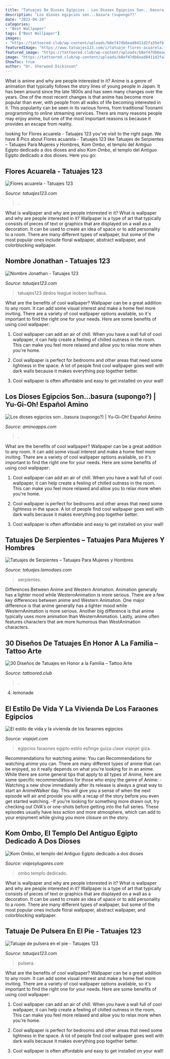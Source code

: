 ```yaml
---
title: "Tatuajes De Dioses Egipcios - Los Dioses Egipcios Son...basura (supongo?)"
description: "Los dioses egipcios son...basura (supongo?)"
date: "2022-04-24"
categories:
- "Best Wallpaper"
tags: ["Best Wallpaper"]
images:
- "https://tattoored.club/wp-content/uploads/b8ef47db6ead8411d2fa35efbfc34356.jpg"
featuredImage: "https://www.tatuajes123.com/i/tatuaje-flores-acuarela.jpg"
featured_image: "https://tattoored.club/wp-content/uploads/b8ef47db6ead8411d2fa35efbfc34356.jpg"
image: "https://tattoored.club/wp-content/uploads/b8ef47db6ead8411d2fa35efbfc34356.jpg"
ShowToc: true
author: "Dr. Sherwood Dickinson"
---
```



What is anime and why are people interested in it?
Anime is a genre of animation that typically follows the story lines of young people in Japan. It has been around since the late 1800s and has seen many changes over the years. One of the most recent changes is that anime has become more popular than ever, with people from all walks of life becoming interested in it. This popularity can be seen in its various forms, from traditional Toonami programming to online streaming services. There are many reasons people may enjoy anime, but one of the most important reasons is because it provides an escape from reality.

	

		
looking for Flores acuarela - Tatuajes 123 you've visit to the right page. We have 8 Pics about Flores acuarela - Tatuajes 123 like Tatuajes de Serpientes – Tatuajes Para Mujeres y Hombres, Kom Ombo, el templo del Antiguo Egipto dedicado a dos dioses and also Kom Ombo, el templo del Antiguo Egipto dedicado a dos dioses. Here you go:
		
    
## Flores Acuarela - Tatuajes 123

<img loading=lazy src="https://www.tatuajes123.com/i/tatuaje-flores-acuarela.jpg" onerror="this.onerror=null;this.src='https://tse2.mm.bing.net/th?id=OIP.TYBAwhUqFMT5IVazD7dljQHaR6&amp;pid=15.1';" alt="Flores acuarela - Tatuajes 123">

_Source: tatuajes123.com_

>. 

	

What is wallpaper and why are people interested in it?
What is wallpaper and why are people interested in it?
Wallpaper is a type of art that typically consists of pieces of text or graphics that are displayed on a wall as a decoration. It can be used to create an idea of space or to add personality to a room. There are many different types of wallpaper, but some of the most popular ones include floral wallpaper, abstract wallpaper, and colorblocking wallpaper.

    
## Nombre Jonathan - Tatuajes 123

<img loading=lazy src="https://www.tatuajes123.com/i/nombre-jonathan.jpg" onerror="this.onerror=null;this.src='https://tse2.mm.bing.net/th?id=OIP.lsK_PDQv3vNHJ_VZRdeifwHaJ4&amp;pid=15.1';" alt="Nombre Jonathan - Tatuajes 123">

_Source: tatuajes123.com_

>tatuajes123 dedos league leoben laufhaus. 

	

What are the benefits of cool wallpaper?
Wallpaper can be a great addition to any room. It can add some visual interest and make a home feel more inviting. There are a variety of cool wallpaper options available, so it's important to find the right one for your needs. Here are some benefits of using cool wallpaper: 
1. Cool wallpaper can add an air of chill. When you have a wall full of cool wallpaper, it can help create a feeling of chilled outness in the room. This can make you feel more relaxed and allow you to relax more when you're home. 

2. Cool wallpaper is perfect for bedrooms and other areas that need some lightness in the space. A lot of people find cool wallpaper goes well with dark walls because it makes everything pop together better. 

3. Cool wallpaper is often affordable and easy to get installed on your wall!

    
## Los Dioses Egipcios Son...basura (supongo?) | Yu-Gi-Oh! Español Amino

<img loading=lazy src="http://pm1.narvii.com/6831/2145228772cad336de4f5403f071c694ac7612edv2_00.jpg" onerror="this.onerror=null;this.src='https://tse3.mm.bing.net/th?id=OIP.3InRoXCct49HUiTApSOF7gAAAA&amp;pid=15.1';" alt="Los dioses egipcios son...basura (supongo?) | Yu-Gi-Oh! Español Amino">

_Source: aminoapps.com_

>. 

	

What are the benefits of cool wallpaper?
Wallpaper can be a great addition to any room. It can add some visual interest and make a home feel more inviting. There are a variety of cool wallpaper options available, so it's important to find the right one for your needs. Here are some benefits of using cool wallpaper: 
1. Cool wallpaper can add an air of chill. When you have a wall full of cool wallpaper, it can help create a feeling of chilled outness in the room. This can make you feel more relaxed and allow you to relax more when you're home. 

2. Cool wallpaper is perfect for bedrooms and other areas that need some lightness in the space. A lot of people find cool wallpaper goes well with dark walls because it makes everything pop together better. 

3. Cool wallpaper is often affordable and easy to get installed on your wall!

    
## Tatuajes De Serpientes – Tatuajes Para Mujeres Y Hombres

<img loading=lazy src="https://tatuajes.lamodaes.com/wp-content/uploads/2017/02/tatuajes-de-serpientes-4.jpg" onerror="this.onerror=null;this.src='https://tse1.mm.bing.net/th?id=OIP.ACyNOISVIryXsSVkC9HIqgHaJ4&amp;pid=15.1';" alt="Tatuajes de Serpientes – Tatuajes Para Mujeres y Hombres">

_Source: tatuajes.lamodaes.com_

>serpientes. 

	

Differences Between Anime and Western Animation: Animation generally has a lighter mood while WesternAnimation is more serious.
There are a few key differences between anime and Western Animation. One major difference is that anime generally has a lighter mood while WesternAnimation is more serious. Another big difference is that anime typically uses more animation than WesternAnimation. Lastly, anime often features characters that are more humorous than WestAnimation characters.

    
## 30 Diseños De Tatuajes En Honor A La Familia – Tattoo Arte

<img loading=lazy src="https://tattoored.club/wp-content/uploads/b8ef47db6ead8411d2fa35efbfc34356.jpg" onerror="this.onerror=null;this.src='https://tse2.mm.bing.net/th?id=OIP.AIjHODJs7D3SoWRGAZJkFQHaJQ&amp;pid=15.1';" alt="30 Diseños de Tatuajes en Honor a la Familia – Tattoo Arte">

_Source: tattoored.club_

>. 

	

4. lemonade 

    
## El Estilo De Vida Y La Vivienda De Los Faraones Egipcios

<img loading=lazy src="https://www.viajejet.com/wp-content/viajes/El-estilo-de-vida-y-la-vivienda-de-los-faraones-egipcios.jpg" onerror="this.onerror=null;this.src='https://tse4.mm.bing.net/th?id=OIP.nC9JYoigFzUafpedOiz5EAHaEK&amp;pid=15.1';" alt="El estilo de vida y la vivienda de los faraones egipcios">

_Source: viajejet.com_

>egipcios faraones egipto estilo esfinge guiza clase viajejet giza. 

	

Recommendations for watching anime: You can
Recommendations for watching anime you can. There are many different types of anime that can be enjoyed, so it really depends on what you're looking for in an anime. While there are some general tips that apply to all types of Anime, here are some specific recommendations for those who enjoy the genre of Anime: 
-Watching a new show immediately after its release is always a great way to start an AnimeWalker day. This will give you a sense of when the next episode will air and provide you with a recap of the story before you even get started watching. 
-If you're looking for something more drawn out, try checking out OVA's or one-shots before getting into the full series. These episodes usually have less action and more atmosphere, which can add to your enjoyment while giving you more closure on the story.

    
## Kom Ombo, El Templo Del Antiguo Egipto Dedicado A Dos Dioses

<img loading=lazy src="http://www.viajesylugares.com/images/showid/3141165" onerror="this.onerror=null;this.src='https://tse2.mm.bing.net/th?id=OIP.1ESosH5FK1kNkJZNjzNFKAHaE8&amp;pid=15.1';" alt="Kom Ombo, el templo del Antiguo Egipto dedicado a dos dioses">

_Source: viajesylugares.com_

>ombo templo dedicado. 

	

What is wallpaper and why are people interested in it?
What is wallpaper and why are people interested in it?
Wallpaper is a type of art that typically consists of pieces of text or graphics that are displayed on a wall as a decoration. It can be used to create an idea of space or to add personality to a room. There are many different types of wallpaper, but some of the most popular ones include floral wallpaper, abstract wallpaper, and colorblocking wallpaper.

    
## Tatuaje De Pulsera En El Pie - Tatuajes 123

<img loading=lazy src="https://www.tatuajes123.com/i/pulsera-tatuada-en-el-pie.jpg" onerror="this.onerror=null;this.src='https://tse2.mm.bing.net/th?id=OIP.ENrqZmRUyxdytuhetkYwuAHaLH&amp;pid=15.1';" alt="Tatuaje de pulsera en el pie - Tatuajes 123">

_Source: tatuajes123.com_

>pulsera. 

	

What are the benefits of cool wallpaper?
Wallpaper can be a great addition to any room. It can add some visual interest and make a home feel more inviting. There are a variety of cool wallpaper options available, so it's important to find the right one for your needs. Here are some benefits of using cool wallpaper: 
1. Cool wallpaper can add an air of chill. When you have a wall full of cool wallpaper, it can help create a feeling of chilled outness in the room. This can make you feel more relaxed and allow you to relax more when you're home. 

2. Cool wallpaper is perfect for bedrooms and other areas that need some lightness in the space. A lot of people find cool wallpaper goes well with dark walls because it makes everything pop together better. 

3. Cool wallpaper is often affordable and easy to get installed on your wall!

